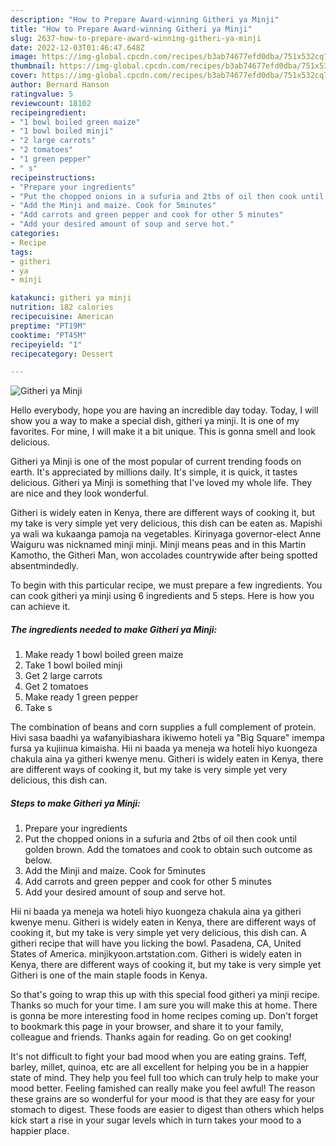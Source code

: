 ```yaml
---
description: "How to Prepare Award-winning Githeri ya Minji"
title: "How to Prepare Award-winning Githeri ya Minji"
slug: 2637-how-to-prepare-award-winning-githeri-ya-minji
date: 2022-12-03T01:46:47.648Z
image: https://img-global.cpcdn.com/recipes/b3ab74677efd0dba/751x532cq70/githeri-ya-minji-recipe-main-photo.jpg
thumbnail: https://img-global.cpcdn.com/recipes/b3ab74677efd0dba/751x532cq70/githeri-ya-minji-recipe-main-photo.jpg
cover: https://img-global.cpcdn.com/recipes/b3ab74677efd0dba/751x532cq70/githeri-ya-minji-recipe-main-photo.jpg
author: Bernard Hanson
ratingvalue: 5
reviewcount: 18102
recipeingredient:
- "1 bowl boiled green maize"
- "1 bowl boiled minji"
- "2 large carrots"
- "2 tomatoes"
- "1 green pepper"
- " s"
recipeinstructions:
- "Prepare your ingredients"
- "Put the chopped onions in a sufuria and 2tbs of oil then cook until golden brown. Add the tomatoes and cook to obtain such outcome as below."
- "Add the Minji and maize. Cook for 5minutes"
- "Add carrots and green pepper and cook for other 5 minutes"
- "Add your desired amount of soup and serve hot."
categories:
- Recipe
tags:
- githeri
- ya
- minji

katakunci: githeri ya minji 
nutrition: 182 calories
recipecuisine: American
preptime: "PT19M"
cooktime: "PT45M"
recipeyield: "1"
recipecategory: Dessert

---
```



![Githeri ya Minji](https://img-global.cpcdn.com/recipes/b3ab74677efd0dba/751x532cq70/githeri-ya-minji-recipe-main-photo.jpg)

Hello everybody, hope you are having an incredible day today. Today, I will show you a way to make a special dish, githeri ya minji. It is one of my favorites. For mine, I will make it a bit unique. This is gonna smell and look delicious.

Githeri ya Minji is one of the most popular of current trending foods on earth. It's appreciated by millions daily. It's simple, it is quick, it tastes delicious. Githeri ya Minji is something that I've loved my whole life. They are nice and they look wonderful.

Githeri is widely eaten in Kenya, there are different ways of cooking it, but my take is very simple yet very delicious, this dish can be eaten as. Mapishi ya wali wa kukaanga pamoja na vegetables. Kirinyaga governor-elect Anne Waiguru was nicknamed minji minji. Minji means peas and in this Martin Kamotho, the Githeri Man, won accolades countrywide after being spotted absentmindedly.


To begin with this particular recipe, we must prepare a few ingredients. You can cook githeri ya minji using 6 ingredients and 5 steps. Here is how you can achieve it.

<!--inarticleads1-->

##### The ingredients needed to make Githeri ya Minji:

1. Make ready 1 bowl boiled green maize
1. Take 1 bowl boiled minji
1. Get 2 large carrots
1. Get 2 tomatoes
1. Make ready 1 green pepper
1. Take  s


The combination of beans and corn supplies a full complement of protein. Hivi sasa baadhi ya wafanyibiashara ikiwemo hoteli ya &#34;Big Square&#34; imempa fursa ya kujiinua kimaisha. Hii ni baada ya meneja wa hoteli hiyo kuongeza chakula aina ya githeri kwenye menu. Githeri is widely eaten in Kenya, there are different ways of cooking it, but my take is very simple yet very delicious, this dish can. 

<!--inarticleads2-->

##### Steps to make Githeri ya Minji:

1. Prepare your ingredients
1. Put the chopped onions in a sufuria and 2tbs of oil then cook until golden brown. Add the tomatoes and cook to obtain such outcome as below.
1. Add the Minji and maize. Cook for 5minutes
1. Add carrots and green pepper and cook for other 5 minutes
1. Add your desired amount of soup and serve hot.


Hii ni baada ya meneja wa hoteli hiyo kuongeza chakula aina ya githeri kwenye menu. Githeri is widely eaten in Kenya, there are different ways of cooking it, but my take is very simple yet very delicious, this dish can. A githeri recipe that will have you licking the bowl. Pasadena, CA, United States of America. minjikyoon.artstation.com. Githeri is widely eaten in Kenya, there are different ways of cooking it, but my take is very simple yet Githeri is one of the main staple foods in Kenya. 

So that's going to wrap this up with this special food githeri ya minji recipe. Thanks so much for your time. I am sure you will make this at home. There is gonna be more interesting food in home recipes coming up. Don't forget to bookmark this page in your browser, and share it to your family, colleague and friends. Thanks again for reading. Go on get cooking!

It's not difficult to fight your bad mood when you are eating grains. Teff, barley, millet, quinoa, etc are all excellent for helping you be in a happier state of mind. They help you feel full too which can truly help to make your mood better. Feeling famished can really make you feel awful! The reason these grains are so wonderful for your mood is that they are easy for your stomach to digest. These foods are easier to digest than others which helps kick start a rise in your sugar levels which in turn takes your mood to a happier place.
